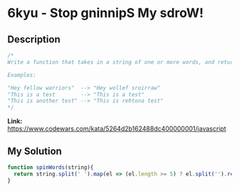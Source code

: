 # 6kyu - Stop gninnipS My sdroW!

## Description
```js
/*
Write a function that takes in a string of one or more words, and returns the same string, but with all words that have five or more letters reversed (Just like the name of this Kata). Strings passed in will consist of only letters and spaces. Spaces will be included only when more than one word is present.

Examples:

"Hey fellow warriors"  --> "Hey wollef sroirraw" 
"This is a test        --> "This is a test" 
"This is another test" --> "This is rehtona test"
*/
```

**Link:** https://www.codewars.com/kata/5264d2b162488dc400000001/javascript

## My Solution
```js
function spinWords(string){
  return string.split(' ').map(el => (el.length >= 5) ? el.split('').reverse().join('') : el ).join(' ')
}
```
